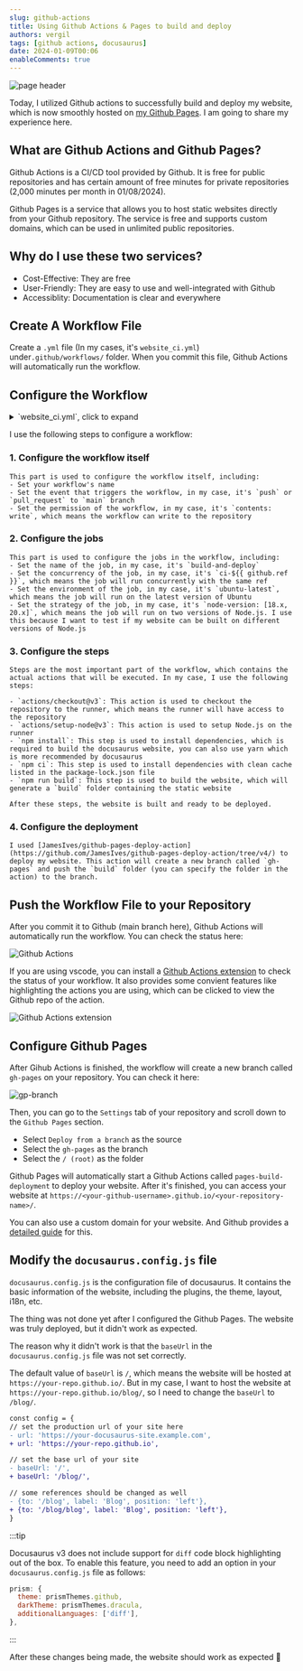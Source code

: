 ```yaml
---
slug: github-actions
title: Using Github Actions & Pages to build and deploy
authors: vergil
tags: [github actions, docusaurus]
date: 2024-01-09T00:06
enableComments: true
---
```


![page header](https://VergilWang15.github.io/picx-images-hosting/img.7f2j8ohu2fc0.webp)

[//]: # (TODO:Build a free image hosting service with github, then replace the images above)


Today, I utilized Github actions to successfully build and deploy my website, which is now smoothly hosted on [my Github Pages](https://vergilwang15.github.io/blog/). I am going to share my experience here.

## What are Github Actions and Github Pages?

Github Actions is a CI/CD tool provided by Github. It is free for public repositories and has certain amount of free minutes for private repositories (2,000 minutes per month in 01/08/2024).

Github Pages is a service that allows you to host static websites directly from your Github repository. The service is free and supports custom domains, which can be used in unlimited public repositories.
<!--truncate-->

## Why do I use these two services?

- Cost-Effective: They are free
- User-Friendly: They are easy to use and well-integrated with Github
- Accessiblity: Documentation is clear and everywhere


## Create A Workflow File

Create a `.yml` file (In my cases, it's `website_ci.yml`) under`.github/workflows/` folder. When you commit this file, Github Actions will automatically run the workflow.

## Configure the Workflow

<details>
<summary>`website_ci.yml`, click to expand</summary>

```yml
name: My blog CI 

on:
  push:
    branches: [ "main" ]
  pull_request:
    branches: [ "main" ]

permissions:
  contents: write

jobs:
  build-and-deploy:
    concurrency: ci-${{ github.ref }} 
    runs-on: ubuntu-latest

    strategy:
      matrix:
        node-version: [18.x, 20.x]

    steps:
    - uses: actions/checkout@v3
    - name: Use Node.js ${{ matrix.node-version }}
      uses: actions/setup-node@v3
      with:
        node-version: ${{ matrix.node-version }}
        cache: 'npm'

    - name: Install dependencies
      run: npm install

    - name: Build website
      run: |
        npm ci
        npm run build

    - name: Deploy to GitHub Pages
      uses: JamesIves/github-pages-deploy-action@v4
      with:
        folder: build # The folder the action should deploy.
```
</details>

I use the following steps to configure a workflow:

### 1. Configure the workflow itself

    This part is used to configure the workflow itself, including:
    - Set your workflow's name
    - Set the event that triggers the workflow, in my case, it's `push` or `pull_request` to `main` branch
    - Set the permission of the workflow, in my case, it's `contents: write`, which means the workflow can write to the repository

### 2. Configure the jobs

    This part is used to configure the jobs in the workflow, including:
    - Set the name of the job, in my case, it's `build-and-deploy`
    - Set the concurrency of the job, in my case, it's `ci-${{ github.ref }}`, which means the job will run concurrently with the same ref
    - Set the environment of the job, in my case, it's `ubuntu-latest`, which means the job will run on the latest version of Ubuntu
    - Set the strategy of the job, in my case, it's `node-version: [18.x, 20.x]`, which means the job will run on two versions of Node.js. I use this because I want to test if my website can be built on different versions of Node.js

### 3. Configure the steps

    Steps are the most important part of the workflow, which contains the actual actions that will be executed. In my case, I use the following steps:

    - `actions/checkout@v3`: This action is used to checkout the repository to the runner, which means the runner will have access to the repository
    - `actions/setup-node@v3`: This action is used to setup Node.js on the runner
    - `npm install`: This step is used to install dependencies, which is required to build the docusaurus website, you can also use yarn which is more recommended by docusaurus
    - `npm ci`: This step is used to install dependencies with clean cache listed in the package-lock.json file
    - `npm run build`: This step is used to build the website, which will generate a `build` folder containing the static website

    After these steps, the website is built and ready to be deployed.

### 4. Configure the deployment

    I used [JamesIves/github-pages-deploy-action](https://github.com/JamesIves/github-pages-deploy-action/tree/v4/) to deploy my website. This action will create a new branch called `gh-pages` and push the `build` folder (you can specify the folder in the action) to the branch. 

## Push the Workflow File to your Repository

After you commit it to Github (main branch here), Github Actions will automatically run the workflow. You can check the status here:

![Github Actions](https://VergilWang15.github.io/picx-images-hosting/image-1.28lgegcf0ljw.webp)

If you are using vscode, you can install a [Github Actions extension](https://marketplace.visualstudio.com/items?itemName=GitHub.vscode-github-actions) to check the status of your workflow. It also provides some convient features like highlighting the actions you are using, which can be clicked to view the Github repo of the action.

![Github Actions extension](https://VergilWang15.github.io/picx-images-hosting/image-2.2bsusm0llbok.webp)

## Configure Github Pages

After Gihub Actions is finished, the workflow will create a new branch called `gh-pages` on your repository. You can check it here:

![gp-branch](https://VergilWang15.github.io/picx-images-hosting/image.4751esm5w1k0.webp)

Then, you can go to the `Settings` tab of your repository and scroll down to the `Github Pages` section. 

- Select `Deploy from a branch` as the source
- Select the `gh-pages` as the branch
- Select the `/ (root)` as the folder

Github Pages will automatically start a Github Actions called `pages-build-deployment` to deploy your website. After it's finished, you can access your website at `https://<your-github-username>.github.io/<your-repository-name>/`.

You can also use a custom domain for your website. And Github provides a [detailed guide](https://docs.github.com/en/pages/configuring-a-custom-domain-for-your-github-pages-site) for this.

## Modify the `docusaurus.config.js` file

`docusaurus.config.js` is the configuration file of docusaurus. It contains the basic information of the website, including the plugins, the theme, layout, i18n, etc.

The thing was not done yet after I configured the Github Pages. The website was truly deployed, but it didn't work as expected.

The reason why it didn't work is that the `baseUrl` in the `docusaurus.config.js` file was not set correctly. 

The default value of `baseUrl` is `/`, which means the website will be hosted at `https://your-repo.github.io/`. But in my case, I want to host the website at `https://your-repo.github.io/blog/`, so I need to change the `baseUrl` to `/blog/`.


```diff
const config = {
// set the production url of your site here
- url: 'https://your-docusaurus-site.example.com',
+ url: 'https://your-repo.github.io',

// set the base url of your site
- baseUrl: '/',
+ baseUrl: '/blog/',

// some references should be changed as well
- {to: '/blog', label: 'Blog', position: 'left'},
+ {to: '/blog/blog', label: 'Blog', position: 'left'},
}
```
:::tip

Docusaurus v3 does not include support for `diff` code block highlighting out of the box. To enable this feature, you need to add an option in your `docusaurus.config.js` file as follows:

```js {4}
prism: {
  theme: prismThemes.github,
  darkTheme: prismThemes.dracula,
  additionalLanguages: ['diff'],
},
```
:::

After these changes being made, the website should work as expected 🎉